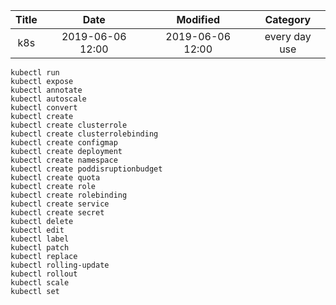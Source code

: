 | Title                | Date             | Modified         | Category          |
|:--------------------:|:----------------:|:----------------:|:-----------------:|
| k8s             | 2019-06-06 12:00 | 2019-06-06 12:00 | every day use            |



```
kubectl run
kubectl expose
kubectl annotate
kubectl autoscale
kubectl convert
kubectl create
kubectl create clusterrole
kubectl create clusterrolebinding
kubectl create configmap
kubectl create deployment
kubectl create namespace
kubectl create poddisruptionbudget
kubectl create quota
kubectl create role
kubectl create rolebinding
kubectl create service
kubectl create secret
kubectl delete
kubectl edit
kubectl label
kubectl patch
kubectl replace
kubectl rolling-update
kubectl rollout
kubectl scale
kubectl set


```